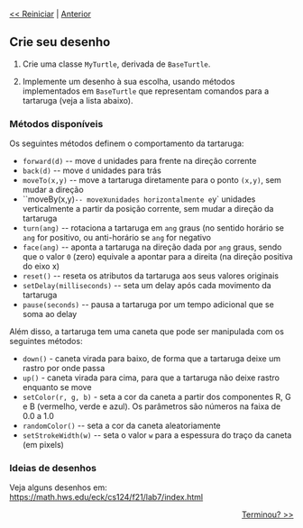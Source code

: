 <p align="left"><a href="../README.md"><< Reiniciar</a> | <a href="README02.md">Anterior</a></p>

## Crie seu desenho



1. Crie uma classe `MyTurtle`, derivada de `BaseTurtle`.

2. Implemente um desenho à sua escolha, usando métodos implementados em `BaseTurtle` que representam comandos para a tartaruga (veja a lista abaixo).


### Métodos disponíveis

Os seguintes métodos definem o comportamento da tartaruga:
   - `forward(d)` -- move `d` unidades para frente na direção corrente
   - `back(d)` -- move `d` unidades para trás
   - `moveTo(x,y)` -- move a tartaruga diretamente para o ponto `(x,y)`, sem mudar a direção
   - ``moveBy(x,y)` -- move `x` unidades horizontalmente e `y` unidades verticalmente a partir da posição corrente, sem mudar a direção da tartaruga
   - `turn(ang)` -- rotaciona a tartaruga em `ang` graus (no sentido horário se `ang` for positivo, ou anti-horário se `ang` for negativo
   - `face(ang)` -- aponta a tartaruga na direção dada por `ang` graus, sendo que o valor `0` (zero) equivale a apontar para a direita (na direção positiva do eixo x)
   - `reset()` -- reseta os atributos da tartaruga aos seus valores originais
   - `setDelay(milliseconds)` -- seta um delay após cada movimento da tartaruga 
   - `pause(seconds)` -- pausa a tartaruga por um tempo adicional que se soma ao delay
    
Além disso, a tartaruga tem uma caneta que pode ser manipulada com os seguintes métodos:

   - `down()` - caneta virada para baixo, de forma que a tartaruga deixe um rastro por onde passa
   - `up()` - caneta virada para cima, para que a tartaruga não deixe rastro enquanto se move
   - `setColor(r, g, b)` - seta a cor da caneta a partir dos componentes R, G e B (vermelho, verde e azul). Os parâmetros são números na faixa de 0.0 a 1.0
   - `randomColor()` -- seta a cor da caneta aleatoriamente
   - `setStrokeWidth(w)` -- seta o valor `w` para a espessura do traço da caneta (em pixels)


### Ideias de desenhos

Veja alguns desenhos em: https://math.hws.edu/eck/cs124/f21/lab7/index.html

<p align="right"><a href="README04.md">Terminou? >></a> </p>
